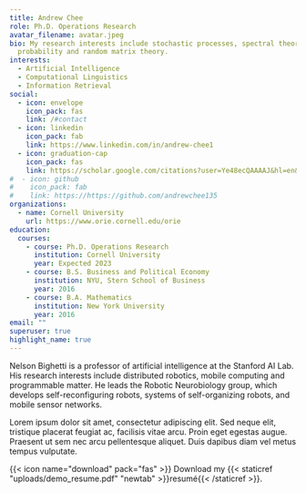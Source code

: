 ```yaml
---
title: Andrew Chee
role: Ph.D. Operations Research
avatar_filename: avatar.jpeg
bio: My research interests include stochastic processes, spectral theory,
  probability and random matrix theory.
interests:
  - Artificial Intelligence
  - Computational Linguistics
  - Information Retrieval
social:
  - icon: envelope
    icon_pack: fas
    link: /#contact
  - icon: linkedin
    icon_pack: fab
    link: https://www.linkedin.com/in/andrew-chee1
  - icon: graduation-cap
    icon_pack: fas
    link: https://scholar.google.com/citations?user=Ye48ecQAAAAJ&hl=en&oi=ao
#  - icon: github
#    icon_pack: fab
#    link: https://https://github.com/andrewchee135
organizations:
  - name: Cornell University
    url: https://www.orie.cornell.edu/orie
education:
  courses:
    - course: Ph.D. Operations Research
      institution: Cornell University
      year: Expected 2023
    - course: B.S. Business and Political Economy
      institution: NYU, Stern School of Business
      year: 2016
    - course: B.A. Mathematics
      institution: New York University
      year: 2016
email: ""
superuser: true
highlight_name: true
---
```


Nelson Bighetti is a professor of artificial intelligence at the Stanford AI Lab. His research interests include distributed robotics, mobile computing and programmable matter. He leads the Robotic Neurobiology group, which develops self-reconfiguring robots, systems of self-organizing robots, and mobile sensor networks.

Lorem ipsum dolor sit amet, consectetur adipiscing elit. Sed neque elit, tristique placerat feugiat ac, facilisis vitae arcu. Proin eget egestas augue. Praesent ut sem nec arcu pellentesque aliquet. Duis dapibus diam vel metus tempus vulputate.

{{< icon name="download" pack="fas" >}} Download my {{< staticref "uploads/demo_resume.pdf" "newtab" >}}resumé{{< /staticref >}}.
